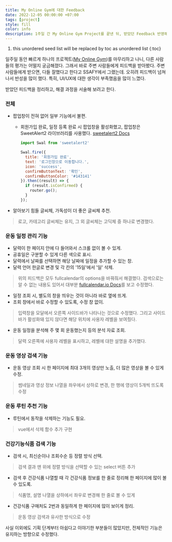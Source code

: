 ```yaml
---
title: My Online Gym에 대한 Feedback
date: 2022-12-05 00:00:00 +07:00
tags: [project]
style: fill
color: info
description: 1주일 간 My Online Gym Project를 끝낸 뒤, 받았던 Feedback 반영해 코드 수정하기
---
```


1. this unordered seed list will be replaced by toc as unordered list
{:toc}

일주일 동안 빠르게 하나의 프로젝트([My Online Gym](https://jeeyoun-s.github.io/projects/2-my-online-gym))를 마무리하고 나니, 다른 사람들의 평가는 어떨지 궁금해졌다. 그래서 바로 주변 사람들에게 피드백을 받아봤다. 주변 사람들에게 받으면, 다들 잘했다고 한다고 SSAFY에서 그랬는데. 오히려 피드백이 넘쳐나서 반성을 많이 했다. 특히, UI/UX에 대한 생각이 부족했음을 많이 느꼈다.

받았던 피드백을 정리하고, 해결 과정을 서술해 보려고 한다.

### 전체
- 팝업창이 전혀 없어 일부 기능에서 불편.
  - 회원가입 완료, 일정 등록 완료 시 팝업창을 활성화했고, 팝업창은 SweetAlert2 라이브러리를 사용했다. [sweetalert2 Docs](https://sweetalert2.github.io/)
    ```javascript
    import Swal from 'sweetalert2'

    Swal.fire({
      title: '회원가입 완료',
      text: '로그인창으로 이동합니다.',
      icon: 'success',
      confirmButtonText: '확인',
      confirmButtonColor: '#143141'
    }).then((result) => {
      if (result.isConfirmed) {
        router.go();
      }
    });
    ```

- 알아보기 힘들 글씨체, 가독성이 더 좋은 글씨체 추천.

> 로고, 카테고리 글씨체는 유지, 그 외 글씨체는 고딕체 중 하나로 변경했다.

### 운동 일정 관리 기능
- 달력이 한 페이지 안에 다 들어와서 스크롤 없이 볼 수 있게.
- 공휴일은 구분할 수 있게 다른 색으로 표시.
- 달력에서 날짜를 선택하면 해당 날짜에 일정을 추가할 수 있는 창.
- 달력 언어 한글로 변경 및 각 칸의 '15일'에서 '일' 삭제.

> 위의 피드백은 모두 fullcalendar의 options을 바꿔줘서 해결했다. 검색으로는 알 수 없는 내용도 있어서 대부분 [fullcalendar.io Docs](https://fullcalendar.io/docs)를 보고 수정했다.

- 일정 조회 시, 별도의 창을 띄우는 것이 아니라 바로 옆에 뜨게.
- 조회 창에서 바로 수정할 수 있도록, 수정 창 없이.

> 입력창을 모달에서 오른쪽 사이드바가 나타나는 것으로 수정했다. 그리고 사이드바가 활성화돼 있지 않다면 해당 위치에 사용자 레벨을 보여줬다.

- 운동 일정을 분석해 주 몇 회 운동했는지 등의 분석 자료 조회.

> 달력 오른쪽에 사용자 레벨을 표시하고, 레벨에 대한 설명을 추가했다.

### 운동 영상 검색 기능
- 운동 영상 조회 시 한 페이지에 최대 3개의 영상만 노출, 더 많은 영상을 볼 수 있게 수정.

> 썸네일과 영상 정보 나열을 좌우에서 상하로 변경, 한 행에 영상이 5개씩 뜨도록 수정

### 운동 루틴 추천 기능
- 루틴에서 동작을 삭제하는 기능도 필요.

> vue에서 삭제 함수 추가 구현

### 건강기능식품 검색 기능
- 검색 시, 최신순이나 조회수순 등 정렬 방식 선택.

> 검색 결과 맨 위에 정렬 방식을 선택할 수 있는 select 버튼 추가

- 검색 후 건강식품 나열할 때 각 건강식품 정보를 한 줄로 정리해 한 페이지에 많이 볼 수 있도록.

> 식품명, 설명 나열을 상하에서 좌우로 변경해 한 줄로 볼 수 있게

- 건강식품 구매처도 2번과 동일하게 한 페이지에 많이 보이게 정리.

> 운동 영상 검색과 유사한 방식으로 수정

사실 이외에도 기획 단계부터 아쉽다고 이야기한 부분들이 많았지만, 전체적인 기능은 유지하는 방향으로 수정했다.